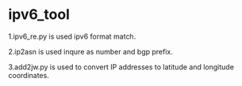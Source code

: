 # ipv6_tool

1.ipv6_re.py is used ipv6 format match.

2.ip2asn is used inqure as number and bgp prefix.

3.add2jw.py is used to convert IP addresses to latitude and longitude coordinates.

